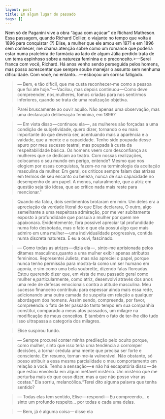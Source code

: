 ```yaml
---
layout: post
title: Em algum lugar do passado
tags: []
---
```


Nem só de Paganini vive a obra “água com açúcar” de Richard Matheson. Essa passagem, quando Richard Collier, o viajante no tempo que volta à 1896 para conquistar (?) Elise, a mulher que ele amou em 1971 e em 1896 sem conhecer, me chama atenção sobre como um romance que poderia estar numa prateleira de farmácia ao lado de algum Júlia perdido trata de um tema espinhoso sobre a natureza feminina e o preconceito.>—Serei franca com você, Richard. Há anos venho sendo perseguida pelos homens, mas posso acrescentar que sempre soube manejar o assunto sem nenhuma dificuldade. Com você, no entanto… — esboçou um sorriso fatigado.

>— Bem, e tão difícil, que me custa reconhecer-me como a pessoa que fui ate hoje.” — Vacilou, mas depois continuou — Como deve compreender, nos,mulheres, fomos criadas para nos sentirmos inferiores, quando se trata de uma realização objetiva.

>Parei bruscamente ao ouvir aquilo. Não apenas uma observação, mas uma declaração deliberação feminina, em 1896?

>— Em vista disso — continuou ela — , as mulheres são forçadas a uma condição de subjetividade, quero dizer, tornando o eu mais importante do que deveria ser, acentuando mais a aparência e a vaidade, que a mente e a capacidade. Tenho sido poupada desse apuro por meu sucesso teatral, mas poupada à custa da respeitabilidade básica. Os homens veem com desconfiança as mulheres que se dedicam ao teatro. Com nossas realizações, colocamos o seu mundo em perigo, entende? Mesmo que nos elogiem por essas conquistas, fazem-no na terminologia da aceitação masculina da mulher. Em geral, os críticos sempre falam das atrizes em termos de seu encanto ou beleza, nunca de sua capacidade no desempenho de um papel. A menos, naturalmente, que a atriz em questão seja tão idosa, que ao crítico nada mais reste para mencionar.”

>Quando ela falou, dois sentimentos brotaram em mim. Um deles era a apreciação da verdade literal do que Elise declarara, O outro, algo semelhante a uma respeitosa admiração, por me ver subitamente exposto à profundidade que possuía a mulher por quem me apaixonara. Evidentemente, fora possível apreciar tal profundidade numa foto desbotada, mas o fato e que ela possui algo que mais admiro em uma mulher — uma individualidade progressiva, contida numa discreta natureza. E eu a ouvi, fascinado.

>— Como todas as atrizes — dizia ela — , sinto-me aprisionada pelos ditames masculinos,quanto a uma mulher exibir apenas atributos femininos. Representei Julieta, mas não apreciei o papel, porque nunca tenho permissão para mostra-la como um ser humano em agonia, e sim como uma bela 
soubrette, dizendo falas floreadas. Estou querendo dizer que, em vista de meu passado geral como mulher e,particularmente, como atriz, desenvolvi através dos anos uma rede de defesas emocionais contra a atitude masculina. Meu sucesso financeiro contribuiu para espessar ainda mais essa rede, adicionando uma outra camada de suspeita em relação a qualquer abordagem dos homens. Assim sendo, compreenda, por favor, compreenda: o fato de ter passado tanto tempo em sua companhia constitui, comparado a meus atos passados, um milagre na modificação de meus conceitos. E também o fato de ter-lhe dito tudo isso ultrapassa a categoria dos milagres.

>Elise suspirou fundo.

>— Sempre procurei conter minha predileção pelo oculto porque, como mulher, sinto que isso teria uma tendência a corromper decisões, a tornar crédula uma mente que precisa ser forte e consciente. Em resumo, tornar-me-ia vulnerável. Não obstante, só posso atribuir a essa mesma parcialidade o meu comportamento em relação a você. Tenho a sensação — e não há escapatória disso — de que estou envolvida em algum inefável mistério. Um mistério que me perturba mais do que ouso dizer, mas a que não posso virar as costas.” Ela sorriu, melancólica.“Terei dito alguma palavra que tenha sentido?

>— Todas elas tem sentido, Elise — respondi — Eu compreendo… e sinto um profundo respeito… por todas e cada uma delas.

>— Bem, já é alguma coisa — disse ela
